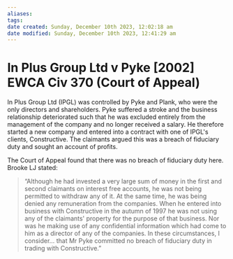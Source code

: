```yaml
---
aliases: 
tags: 
date created: Sunday, December 10th 2023, 12:02:18 am
date modified: Sunday, December 10th 2023, 12:41:29 am
---
```


# In Plus Group Ltd v Pyke [2002] EWCA Civ 370 (Court of Appeal)

In Plus Group Ltd (IPGL) was controlled by Pyke and Plank, who were the only directors and shareholders. Pyke suffered a stroke and the business relationship deteriorated such that he was excluded entirely from the management of the company and no longer received a salary. He therefore started a new company and entered into a contract with one of IPGL's clients, Constructive. The claimants argued this was a breach of fiduciary duty and sought an account of profits.

The Court of Appeal found that there was no breach of fiduciary duty here. Brooke LJ stated:

>“Although he had invested a very large sum of money in the first and second claimants on interest free accounts, he was not being permitted to withdraw any of it. At the same time, he was being denied any remuneration from the companies. When he entered into business with Constructive in the autumn of 1997 he was not using any of the claimants' property for the purpose of that business. Nor was he making use of any confidential information which had come to him as a director of any of the companies. In these circumstances, I consider… that Mr Pyke committed no breach of fiduciary duty in trading with Constructive.”
